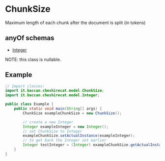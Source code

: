 

# ChunkSize

Maximum length of each chunk after the document is split (in tokens)

## anyOf schemas
* [Integer](Integer.md)

NOTE: this class is nullable.

## Example
```java
// Import classes:
import it.baccan.cheshirecat.model.ChunkSize;
import it.baccan.cheshirecat.model.Integer;

public class Example {
    public static void main(String[] args) {
        ChunkSize exampleChunkSize = new ChunkSize();

        // create a new Integer
        Integer exampleInteger = new Integer();
        // set ChunkSize to Integer
        exampleChunkSize.setActualInstance(exampleInteger);
        // to get back the Integer set earlier
        Integer testInteger = (Integer) exampleChunkSize.getActualInstance();
    }
}
```


